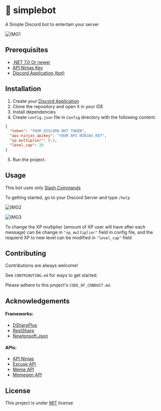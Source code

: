 # 🤖 simplebot

A Simple Discord bot to entertain your server

![IMG1](https://cdn.discordapp.com/attachments/973146682499956746/1119970853896069211/readme_img.png)
## Prerequisites
- [.NET 7.0 Or newer](https://dotnet.microsoft.com/en-us/download)
- [API Ninjas Key](https://api-ninjas.com/api)
- [Discord Application (bot)](https://discord.com/developers/applications)

## Installation

1. Create your [Discord Application](https://discord.com/developers/docs/getting-started#step-1-creating-an-app)
2. Clone the repository and  open it in your IDE
3. Install dependencies
4. Create `config.json` file in `Config` directory with the following content:
```json
{
  "token": "YOUR DISCORD BOT TOKEN",
  "api-ninjas_apikey": "YOUR API NINJAS KEY",
  "xp_multiplier": 0.5,
  "level_cap": 20
}
```
5. Run the project.
## Usage

This bot uses only [Slash Commands](https://support.discord.com/hc/en-us/articles/1500000368501-Slash-Commands-FAQ)

To getting started, go to your Discord Server and type `/help`

![IMG2](https://cdn.discordapp.com/attachments/973146682499956746/1119977268777857024/IMG2.png)

![IMG3](https://cdn.discordapp.com/attachments/973146682499956746/1119977269335691354/IMG3.png)

To change the XP multiplier (amount of XP user will have after each message) can be change in `"xp_multiplier"` field in config file, and the requierd XP to new level can be modified in `"level_cap"` field
## Contributing

Contributions are always welcome!

See `CONTRIBUTING.md` for ways to get started.

Please adhere to this project's `CODE_OF_CONDUCT.md`.


## Acknowledgements

#### Frameworks:
- [DSharpPlus](https://dsharpplus.github.io/DSharpPlus/)
- [RestSharp](https://restsharp.dev)
- [Newtonsoft.Json](https://www.newtonsoft.com/json)

#### APIs:
- [API Ninjas](https://api-ninjas.com/api)
- [Excuse API](https://excuser-three.vercel.app)
- [Meme API](https://github.com/D3vd/Meme_Api)
- [Memegen API](https://api.memegen.link/docs)


## License

This project is under [MIT](https://github.com/pazurkota/simplebot/blob/master/LICENSE) license

